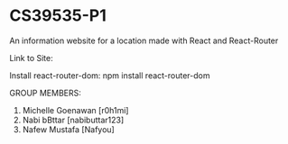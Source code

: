 # CS39535-P1
An information website for a location made with React and React-Router

Link to Site: 

Install react-router-dom:
npm install react-router-dom

GROUP MEMBERS:
1. Michelle Goenawan [r0h1mi]
2. Nabi bBttar [nabibuttar123]
3. Nafew Mustafa [Nafyou] 
